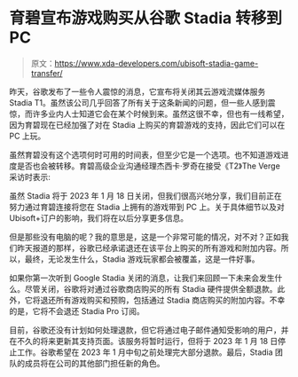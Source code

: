# 育碧宣布游戏购买从谷歌 Stadia 转移到 PC

> 原文：<https://www.xda-developers.com/ubisoft-stadia-game-transfer/>

昨天，谷歌发布了一些令人震惊的消息，它宣布将关闭其云游戏流媒体服务 Stadia T1。虽然该公司几乎回答了所有关于这条新闻的问题，但一些人感到震惊，而许多业内人士知道它会在某个时候到来。虽然这很不幸，但也有一线希望，因为育碧现在已经加强了对在 Stadia 上购买的育碧游戏的支持，因此它们可以在 PC 上玩。

虽然育碧没有这个选项何时可用的时间表，但至少它是一个选项。也不知道游戏进度是否也会被转移。育碧高级企业沟通经理杰西卡·罗奇在接受《T2》The Verge 采访时表示:

虽然 Stadia 将于 2023 年 1 月 18 日关闭，但我们很高兴地分享，我们目前正在努力通过育碧连接将您在 Stadia 上拥有的游戏带到 PC 上。关于具体细节以及对 Ubisoft+订户的影响，我们将在以后分享更多信息。

但是那些没有电脑的呢？我的意思是，这是一个非常可能的情况，对不对？正如我们昨天报道的那样，谷歌已经承诺退还在该平台上购买的所有游戏和附加内容。所以，最终，无论发生什么，Stadia 游戏玩家都会被覆盖，这是一件好事。

如果你第一次听到 Google Stadia 关闭的消息，让我们来回顾一下未来会发生什么。尽管关闭，谷歌将对通过谷歌商店购买的所有 Stadia 硬件提供全额退款。此外，它将退还所有游戏购买和预购，包括通过 Stadia 商店购买的附加内容。不幸的是，它将不会退还 Stadia Pro 订阅。

目前，谷歌还没有计划如何处理退款，但它将通过电子邮件通知受影响的用户，并在不久的将来更新其支持页面。该服务将暂时运行，但将于 2023 年 1 月 18 日停止工作。谷歌希望在 2023 年 1 月中旬之前处理完大部分退款。最后，Stadia 团队的成员将在公司的其他部门担任新的角色。